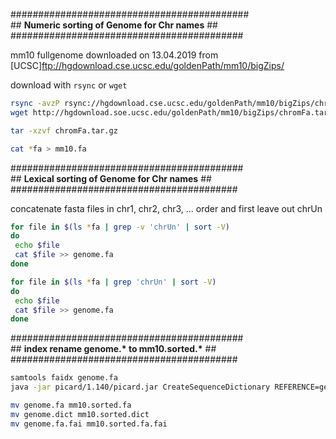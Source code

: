 \###########################################<br />
\## __Numeric sorting of Genome for Chr names__ ##<br />
\##########################################<br />

 mm10 fullgenome downloaded on 13.04.2019 from [UCSC]<ftp://hgdownload.cse.ucsc.edu/goldenPath/mm10/bigZips/>
 
 download with `rsync` or `wget`

```bash
rsync -avzP rsync://hgdownload.cse.ucsc.edu/goldenPath/mm10/bigZips/chromFa.tar.gz .
wget http://hgdownload.soe.ucsc.edu/goldenPath/mm10/bigZips/chromFa.tar.gz

tar -xzvf chromFa.tar.gz

cat *fa > mm10.fa
```

\##########################################<br />
\## __Lexical sorting of Genome for Chr names__ ##<br />
\#########################################<br />

concatenate fasta files in chr1, chr2, chr3, ... order and first leave out chrUn
```bash
for file in $(ls *fa | grep -v 'chrUn' | sort -V)
do
 echo $file
 cat $file >> genome.fa
done

for file in $(ls *fa | grep 'chrUn' | sort -V)
do
 echo $file
 cat $file >> genome.fa
done
```
\##########################################<br />
\## __index rename genome.* to mm10.sorted.*__ ##<br />
\#########################################<br />

```bash
samtools faidx genome.fa
java -jar picard/1.140/picard.jar CreateSequenceDictionary REFERENCE=genome.fa OUTPUT=genome.dict

mv genome.fa mm10.sorted.fa
mv genome.dict mm10.sorted.dict
mv genome.fa.fai mm10.sorted.fa.fai
```
